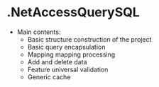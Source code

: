 # .NetAccessQuerySQL
+ Main contents:
  + Basic structure construction of the project
  + Basic query encapsulation
  + Mapping mapping processing
  + Add and delete data
  + Feature universal validation
  + Generic cache

